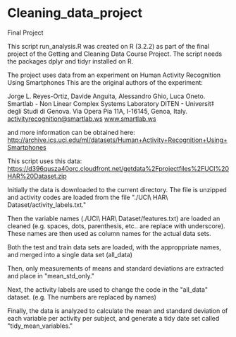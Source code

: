 # Cleaning_data_project
Final Project

This script run_analysis.R was created on R (3.2.2) as part of the final project of the Getting and Cleaning Data Course Project. 
The script needs the packages dplyr and tidyr installed on R. 

The project uses data from an experiment on Human Activity Recognition Using Smartphones
This are the original authors of the experiment:

Jorge L. Reyes-Ortiz, Davide Anguita, Alessandro Ghio, Luca Oneto.
Smartlab - Non Linear Complex Systems Laboratory
DITEN - Universit‡ degli Studi di Genova.
Via Opera Pia 11A, I-16145, Genoa, Italy.
activityrecognition@smartlab.ws
www.smartlab.ws

and more information can be obtained here: 
http://archive.ics.uci.edu/ml/datasets/Human+Activity+Recognition+Using+Smartphones

This script uses this data:
https://d396qusza40orc.cloudfront.net/getdata%2Fprojectfiles%2FUCI%20HAR%20Dataset.zip

Initially the data is downloaded to the current directory. The file is unzipped and activity codes are loaded from the file "./UCI\ HAR\ Dataset/activity_labels.txt." 

Then the variable names (./UCI\ HAR\ Dataset/features.txt) are loaded an cleaned (e.g. spaces, dots, parenthesis, etc.. are replace with underscore). These names are then used as column names for the actual data sets. 

Both the test and train data sets are loaded, with the approppriate names, and merged into a single data set (all_data)

Then, only measurements of means and standard deviations are extracted and place in "mean_std_only."

Next, the activity labels are used to change the code in the "all_data" dataset. (e.g. The numbers are replaced by names)

Finally, the data is analyzed to calculate the mean and standard deviation of each variable per activity per subject, and generate a tidy date set called "tidy_mean_variables."




